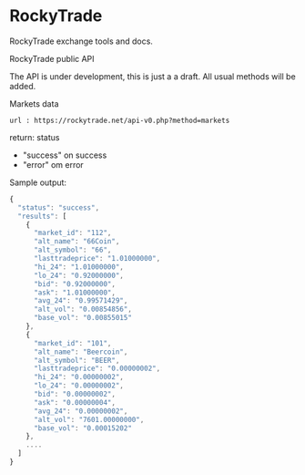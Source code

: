 RockyTrade
==========

RockyTrade exchange tools and docs.

 RockyTrade public API
 
 The API is under development, this is just a a draft. 
 All usual methods will be added.
 
 Markets data
 
    url : https://rockytrade.net/api-v0.php?method=markets
  return: status
  - "success" on success
  - "error" om error

Sample output:
```js
{
  "status": "success",
  "results": [
    {
      "market_id": "112",
      "alt_name": "66Coin",
      "alt_symbol": "66",
      "lasttradeprice": "1.01000000",
      "hi_24": "1.01000000",
      "lo_24": "0.92000000",
      "bid": "0.92000000",
      "ask": "1.01000000",
      "avg_24": "0.99571429",
      "alt_vol": "0.00854856",
      "base_vol": "0.00855015"
    },
    {
      "market_id": "101",
      "alt_name": "Beercoin",
      "alt_symbol": "BEER",
      "lasttradeprice": "0.00000002",
      "hi_24": "0.00000002",
      "lo_24": "0.00000002",
      "bid": "0.00000002",
      "ask": "0.00000004",
      "avg_24": "0.00000002",
      "alt_vol": "7601.00000000",
      "base_vol": "0.00015202"
    },
    ....
  ]
}

```
